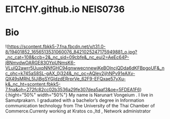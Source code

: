 # EITCHY.github.io NEIS0736 

# Bio
!(https://scontent.fbkk5-7.fna.fbcdn.net/v/t31.0-8/19401852_1656513531060076_8421025247175949881_o.jpg?_nc_cat=108&ccb=2&_nc_sid=09cbfe&_nc_eui2=AeEc64P-jBNmvdwOARGE83OYpUNmsK6-VLulQ2awrr5UuxpNNfGHC94gnwwecnnewjKeBOlncjQDda6dKFBpgoUF&_nc_ohc=k745aS8SL-gAX_0j324&_nc_oc=AQley2ijhNPv91eAXv-QX49sMRhL5IJiBgSYGIdzdERrprVe_62F9-EFQxae57yXu-k&_nc_ht=scontent.fbkk5-7.fna&oh=272fc82cc02b3536a29fe307dea5aaf3&oe=5FDEA1F6){:hight="50%" width="50%"}
My name is Narunart Vongeium . I live in Samutprakarn. I graduated with a bachelor’s degree in Information communication  technology from The University of the Thai Chamber of Commerce.Currenty working at Kratos co.,ltd , Network administrator
 

